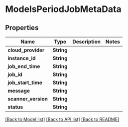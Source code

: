 # ModelsPeriodJobMetaData

## Properties

Name | Type | Description | Notes
------------ | ------------- | ------------- | -------------
**cloud_provider** | **String** |  |
**instance_id** | **String** |  |
**job_end_time** | **String** |  |
**job_id** | **String** |  |
**job_start_time** | **String** |  |
**message** | **String** |  |
**scanner_version** | **String** |  |
**status** | **String** |  |

[[Back to Model list]](../README.md#documentation-for-models) [[Back to API list]](../README.md#documentation-for-api-endpoints) [[Back to README]](../README.md)
